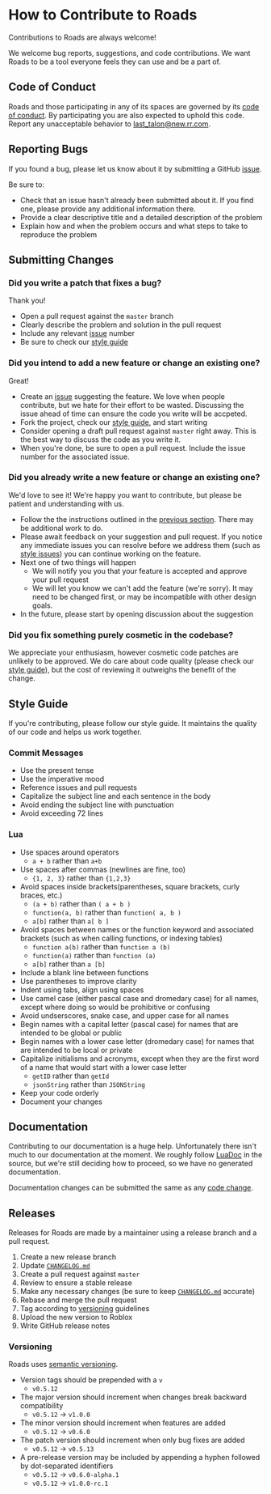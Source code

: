 # How to Contribute to Roads
Contributions to Roads are always welcome!

We welcome bug reports, suggestions, and code contributions. We want Roads to
be a tool everyone feels they can use and be a part of.

## Code of Conduct
Roads and those participating in any of its spaces are governed by its
[code of conduct](CODE_OF_CONDUCT.md). By participating you are also expected
to uphold this code. Report any unacceptable behavior to
[last_talon@new.rr.com](mailto:last_talon@new.rr.com).

## Reporting Bugs
If you found a bug, please let us know about it by submitting a GitHub
[issue](https://github.com/LastTalon/Roads/issues).

Be sure to:
* Check that an issue hasn't already been submitted about it. If you find one,
	please provide any additional information there.
* Provide a clear descriptive title and a detailed description of the problem
* Explain how and when the problem occurs and what steps to take to reproduce
	the problem

## Submitting Changes

### Did you write a patch that fixes a bug?
Thank you!
* Open a pull request against the `master` branch
* Clearly describe the problem and solution in the pull request
* Include any relevant [issue](https://github.com/LastTalon/Roads/issues) number
* Be sure to check our [style guide](#style-guide)

### Did you intend to add a new feature or change an existing one?
Great!
* Create an [issue](https://github.com/LastTalon/Roads/issues) suggesting the
	feature. We love when people contribute, but we hate for their effort to
	be wasted. Discussing the issue ahead of time can ensure the code you write
	will be accpeted.
* Fork the project, check our [style guide](#style-guide), and start writing
* Consider opening a draft pull request against `master` right away. This is
	the best way to discuss the code as you write it.
* When you're done, be sure to open a pull request. Include the issue number
	for the associated issue.

### Did you already write a new feature or change an existing one?
We'd love to see it! We're happy you want to contribute, but please be patient
and understanding with us.
* Follow the the instructions outlined in the
	[previous section](#did-you-already-write-a-new-feature-or-change-an-existing-one).
	There may be additional work to do.
* Please await feedback on your suggestion and pull request. If you notice any
	immediate issues you can resolve before we address them (such as
	[style issues](#style-guide)) you can continue working on the feature.
* Next one of two things will happen
	* We will notify you you that your feature is accepted and approve your
		pull request
	* We will let you know we can't add the feature (we're sorry). It may need
		to be changed first, or may be incompatible with other design goals.
* In the future, please start by opening discussion about the suggestion

### Did you fix something purely cosmetic in the codebase?
We appreciate your enthusiasm, however cosmetic code patches are unlikely to be
approved. We do care about code quality (please check our
[style guide](#style-guide)), but the cost of reviewing it outweighs the
benefit of the change.

## Style Guide
If you're contributing, please follow our style guide. It maintains the quality
of our code and helps us work together.

### Commit Messages
* Use the present tense
* Use the imperative mood
* Reference issues and pull requests
* Capitalize the subject line and each sentence in the body
* Avoid ending the subject line with punctuation
* Avoid exceeding 72 lines

### Lua
* Use spaces around operators
	* `a + b` rather than `a+b`
* Use spaces after commas (newlines are fine, too)
	* `{1, 2, 3}` rather than `{1,2,3}`
* Avoid spaces inside brackets(parentheses, square brackets, curly braces,
	etc.)
	* `(a + b)` rather than `( a + b )`
	* `function(a, b)` rather than `function( a, b )`
	* `a[b]` rather than `a[ b ]`
* Avoid spaces between names or the function keyword and associated brackets
	(such as when calling functions, or indexing tables)
	* `function a(b)` rather than `function a (b)`
	* `function(a)` rather than `function (a)`
	* `a[b]` rather than `a [b]`
* Include a blank line between functions
* Use parentheses to improve clarity
* Indent using tabs, align using spaces
* Use camel case (either pascal case and dromedary case) for all names, except
	where doing so would be prohibitive or confusing
* Avoid undserscores, snake case, and upper case for all names
* Begin names with a capital letter (pascal case) for names that are intended
	to be global or public
* Begin names with a lower case letter (dromedary case) for names that are
	intended to be local or private
* Capitalize initialisms and acronyms, except when they are the first word of a
	name that would start with a lower case letter
	* `getID` rather than `getId`
	* `jsonString` rather than `JSONString`
* Keep your code orderly
* Document your changes

## Documentation
Contributing to our documentation is a huge help. Unfortunately there isn't
much to our documentation at the moment. We roughly follow
[LuaDoc](https://keplerproject.github.io/luadoc/) in the source, but we're
still deciding how to proceed, so we have no generated documentation.

Documentation changes can be submitted the same as any
[code change](#submitting-changes).

## Releases
Releases for Roads are made by a maintainer using a release branch and a pull
request.
1. Create a new release branch
2. Update [`CHANGELOG.md`](CHANGELOG.md)
3. Create a pull request against `master`
4. Review to ensure a stable release
5. Make any necessary changes (be sure to keep
	[`CHANGELOG.md`](CHANGELOG.md) accurate)
6. Rebase and merge the pull request
7. Tag according to [versioning](#Versioning) guidelines
8. Upload the new version to Roblox
9. Write GitHub release notes

### Versioning
Roads uses [semantic versioning](https://semver.org/).
* Version tags should be prepended with a `v`
	* `v0.5.12`
* The major version should increment when changes break backward compatibility
	* `v0.5.12` -> `v1.0.0`
* The minor version should increment when features are added
	* `v0.5.12` -> `v0.6.0`
* The patch version should increment when only bug fixes are added
	* `v0.5.12` -> `v0.5.13`
* A pre-release version may be included by appending a hyphen followed by
	dot-separated identifiers
	* `v0.5.12` -> `v0.6.0-alpha.1`
	* `v0.5.12` -> `v1.0.0-rc.1`
